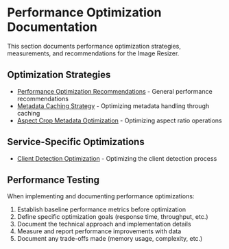 # Performance Optimization Documentation

This section documents performance optimization strategies, measurements, and recommendations for the Image Resizer.

## Optimization Strategies

- [Performance Optimization Recommendations](performance-optimization-recommendations.md) - General performance recommendations
- [Metadata Caching Strategy](metadata-caching-strategy.md) - Optimizing metadata handling through caching
- [Aspect Crop Metadata Optimization](aspect-crop-metadata-optimization.md) - Optimizing aspect ratio operations

## Service-Specific Optimizations

- [Client Detection Optimization](client-detection-optimization.md) - Optimizing the client detection process

## Performance Testing

When implementing and documenting performance optimizations:

1. Establish baseline performance metrics before optimization
2. Define specific optimization goals (response time, throughput, etc.)
3. Document the technical approach and implementation details
4. Measure and report performance improvements with data
5. Document any trade-offs made (memory usage, complexity, etc.)

